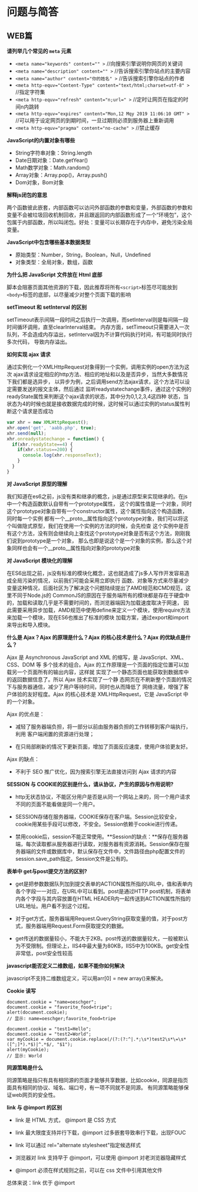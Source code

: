# 问题与简答

## WEB篇

**请列举几个常见的 `meta` 元素**

- `<meta name="keywords" content="" >` //向搜索引擎说明你网页的关键词
- `<meta name="description" content="" >` //告诉搜索引擎你站点的主要内容
- `<meta name="author" content="你的姓名" >` //告诉搜索引擎你站点的作者
- `<meta http-equv="Content-Type" content="text/html;charset=utf-8" >` //指定字符集
- `<meta http-equv="refresh" content="n;url=" >` //定时让网页在指定的时间n内跳转
- `<meta http-equv="expires" content="Mon,12 Mqy 2019 11:06:10 GMT" >` //可以用于设定网页的到期时间，一旦过期则必须到服务器上重新调用
- `<meta http-equv="pragma" content="no-cache" >` //禁止缓存

**JavaScript的内置对象有哪些**

- String字符串对象：String.length
- Date日期对象：Date.getYear()
- Math数学对象：Math.random()
- Array对象：Array.pop()，Array.push()
- Dom对象，Bom对象

**解释js闭包的意思**

两个函数彼此嵌套，内部函数可以访问外部函数的参数和变量，外部函数的参数和变量不会被垃圾回收机制回收，并且跟返回的内部函数形成了一个“环境包”，这个包属于内部函数，所以叫闭包。好处：变量可以长期存在于内存中，避免污染全局变量。

**JavaScript中包含哪些基本数据类型**

- 原始类型：Number，String，Boolean，Null，Undefined
- 对象类型：全局对象，数组，函数

**为什么把 JavaScript 文件放在 Html 底部**

脚本会阻塞页面其他资源的下载，因此推荐将所有`<script>`标签尽可能放到`<body>`标签的底部，以尽量减少对整个页面下载的影响

**setTimeout 和 setInterval 的区别**

setTimeout表示间隔一段时间之后执行一次调用，而setInterval则是每间隔一段时间循环调用，直至clearInterval结束。 内存方面，setTimeout只需要进入一次队列，不会造成内存溢出，setInterval因为不计算代码执行时间，有可能同时执行多次代码， 导致内存溢出。

**如何实现 ajax 请求**

通过实例化一个XMLHttpRequest对象得到一个实例，调用实例的open方法为这次 ajax请求设定相应的http方法、相应的地址和以及是否异步，当然大多数情况下我们都是选异步， 以异步为例，之后调用send方法ajax请求，这个方法可以设定需要发送的报文主体，然后通过 监听readystatechange事件，通过这个实例的readyState属性来判断这个ajax请求的状态，其中分为0,1,2,3,4这四种 状态，当状态为4的时候也就是接收数据完成的时候，这时候可以通过实例的status属性判断这个请求是否成功

```javascript
var xhr = new XMLHttpRequest();
xhr.open('get', 'aabb.php', true);
xhr.send(null);
xhr.onreadystatechange = function() {
  if(xhr.readyState==4) {
    if(xhr.status==200) {
      console.log(xhr.responseText);
    }
  }
}
```

**对 JavaScript 原型的理解**

我们知道在es6之前，js没有类和继承的概念，js是通过原型来实现继承的。在js中一个构造函数默认自带有一个prototype属性， 这个的属性值是一个对象，同时这个prototype对象自带有一个constructor属性，这个属性指向这个构造函数，同时每一个实例 都有一个__proto__属性指向这个prototype对象，我们可以将这个叫做隐式原型，我们在使用一个实例的方法的时候，会先检查 这个实例中是否有这个方法，没有则会继续向上查找这个prototype对象是否有这个方法，刚刚我们说到prototype是一个对象， 那么也即是说这个是一个对象的实例，那么这个对象同样也会有一个__proto__属性指向对象的prototype对象

**对 JavaScript 模块化的理解**

在ES6出现之前，js没有标准的模块化概念，这也就造成了js多人写作开发容易造成全局污染的情况，以前我们可能会采用立即执行 函数、对象等方式来尽量减少变量这种情况，后面社区为了解决这个问题陆续提出了AMD规范和CMD规范，这里不同于Node.js的 CommonJS的原因在于服务端所有的模块都是存在于硬盘中的，加载和读取几乎是不需要时间的，而浏览器端因为加载速度取决于网速， 因此需要采用异步加载，AMD规范中使用define来定义一个模块，使用require方法来加载一个模块，现在ES6也推出了标准的模块 加载方案，通过export和import来导出和导入模块。

**什么是 Ajax？Ajax 的原理是什么？Ajax 的核心技术是什么？Ajax 的优缺点是什么？**

Ajax 是 Asynchronous JavaScript and XML 的缩写，是 JavaScript、XML、CSS、DOM 等 多个技术的组合。Ajax 的工作原理是一个页面的指定位置可以加载另一个页面所有的输出内容，这样就 实现了一个静态页面也能获取到数据库中的返回数据信息了。所以 Ajax 技术实现了一个静 态网页在不刷新整个页面的情况下与服务器通信，减少了用户等待时间，同时也从而降低了 网络流量，增强了客户体验的友好程度。Ajax 的核心技术是 XMLHttpRequest，它是 JavaScript 中的一个对象。

Ajax 的优点是：

- 减轻了服务器端负担，将一部分以前由服务器负担的工作转移到客户端执行，利用 客户端闲置的资源进行处理；


- 在只局部刷新的情况下更新页面，增加了页面反应速度，使用户体验更友好。

Ajax 的缺点：

- 不利于 SEO 推广优化，因为搜索引擎无法直接访问到 Ajax 请求的内容

**SESSION 与 COOKIE的区别是什么，请从协议，产生的原因与作用说明?**

- http无状态协议，不能区分用户是否是从同一个网站上来的，同一个用户请求不同的页面不能看做是同一个用户。


- SESSION存储在服务器端，COOKIE保存在客户端。Session比较安全，cookie用某些手段可以修改，不安全。Session依赖于cookie进行传递。


- 禁用cookie后，session不能正常使用。**Session的缺点：**保存在服务器端，每次读取都从服务器进行读取，对服务器有资源消耗。Session保存在服务器端的文件或数据库中，默认保存在文件中，文件路径由php配置文件的session.save_path指定。Session文件是公有的。

**表单中 get与post提交方法的区别?**

- get是把参数数据队列加到提交表单的ACTION属性所指的URL中，值和表单内各个字段一一对应，在URL中可以看到。post是通过HTTP post机制，将表单内各个字段与其内容放置在HTML HEADER内一起传送到ACTION属性所指的URL地址。用户看不到这个过程。


- 对于get方式，服务器端用Request.QueryString获取变量的值，对于post方式，服务器端用Request.Form获取提交的数据。


- get传送的数据量较小，不能大于2KB。post传送的数据量较大，一般被默认为不受限制。但理论上，IIS4中最大量为80KB，IIS5中为100KB。get安全性非常低，post安全性较高

**javascript能否定义二维数组，如果不能你如何解决**

javascript不支持二维数组定义，可以用arr[0] = new array()来解决。

**Cookie 读写**

```
document.cookie = "name=oeschger";
document.cookie = "favorite_food=tripe";
alert(document.cookie);
// 显示: name=oeschger;favorite_food=tripe
```

```
document.cookie = "test1=Hello";
document.cookie = "test2=World";
var myCookie = document.cookie.replace(/(?:(?:^|.*;\s*)test2\s*\=\s*([^;]*).*$)|^.*$/, "$1");
alert(myCookie);
// 显示: World
```

**同源策略是什么**

同源策略是指只有具有相同源的页面才能够共享数据，比如cookie，同源是指页面具有相同的协议、域名、端口号，有一项不同就不是同源。 有同源策略能够保证web网页的安全性。

**link 与 @import 的区别**

- link 是 HTML 方式， @import 是 CSS 方式


- link 最大限度支持并行下载，@import 过多嵌套导致串行下载，出现FOUC


- link 可以通过 rel="alternate stylesheet"指定候选样式


- 浏览器对 link 支持早于 @import，可以使用 @import 对老浏览器隐藏样式


- @import 必须在样式规则之前，可以在 css 文件中引用其他文件

总体来说：link 优于 @import